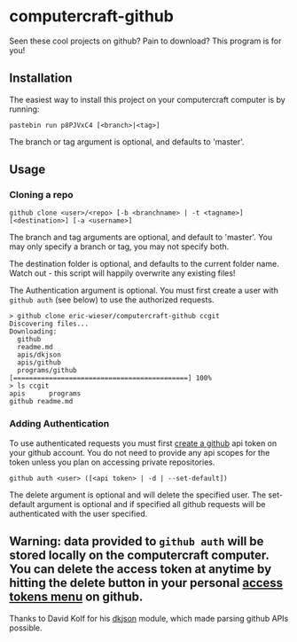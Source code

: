 computercraft-github
====================

Seen these cool projects on github? Pain to download? This program is for you!

Installation
------------
The easiest way to install this project on your computercraft computer is by running:

    pastebin run p8PJVxC4 [<branch>|<tag>]

The branch or tag argument is optional, and defaults to 'master'.

Usage
-----

### Cloning a repo
    github clone <user>/<repo> [-b <branchname> | -t <tagname>] [<destination>] [-a <username>]

The branch and tag arguments are optional, and default to 'master'.  You may only specify a branch or tag, you may not specify both.

The destination folder is optional, and defaults to the current folder name. Watch out - this script will happily overwrite any existing files!

The Authentication argument is optional. You must first create a user with `github auth` (see below) to use the authorized requests.

    > github clone eric-wieser/computercraft-github ccgit
    Discovering files...
    Downloading:
      github
      readme.md
      apis/dkjson
      apis/github
      programs/github
    [============================================] 100%
    > ls ccgit
    apis      programs
    github readme.md

### Adding Authentication
To use authenticated requests you must first [create a github](https://help.github.com/articles/creating-an-access-token-for-command-line-use/) api token on your github account. You do not need to provide any api scopes for the token unless you plan on accessing private repositories.

    github auth <user> ([<api token> | -d | --set-default])

The delete argument is optional and will delete the specified user. The set-default argument is optional and if specified all github requests will be authenticated with the user specified.

**Warning:** data provided to `github auth` will be stored locally on the computercraft computer. You can delete the access token at anytime by hitting the delete button in your personal [access tokens menu](https://github.com/settings/tokens) on github.
---

Thanks to David Kolf for his [dkjson](http://chiselapp.com/user/dhkolf/repository/dkjson/home) module, which made parsing github APIs possible.
